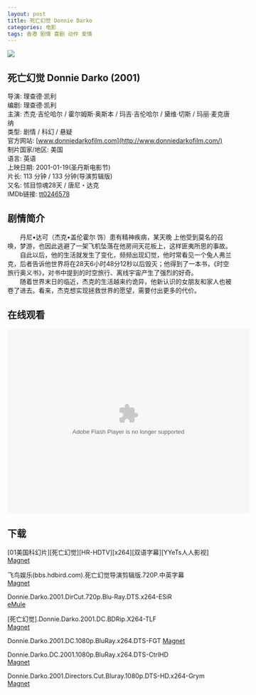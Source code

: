 ```yaml
---
layout: post
title: 死亡幻觉 Donnie Darko
categories: 电影
tags: 香港 剧情 喜剧 动作 爱情
---
```


[![](http://i4.buimg.com/e3dc29f4fef4b16bt.jpg)](http://i4.buimg.com/e3dc29f4fef4b16b.jpg)

## 死亡幻觉 Donnie Darko (2001)
导演: 理查德·凯利  
编剧: 理查德·凯利  
主演: 杰克·吉伦哈尔 / 霍尔姆斯·奥斯本 / 玛吉·吉伦哈尔 / 黛维·切斯 / 玛丽·麦克唐纳  
类型: 剧情 / 科幻 / 悬疑  
官方网站: [www.donniedarkofilm.com](http://www.donniedarkofilm.com/)  
制片国家/地区: 美国  
语言: 英语  
上映日期: 2001-01-19(圣丹斯电影节)  
片长: 113 分钟 / 133 分钟(导演剪辑版)  
又名: 怵目惊魂28天 / 唐尼・达克  
IMDb链接: [tt0246578](http://www.imdb.com/title/tt0246578)

## 剧情简介
　　丹尼•达可（杰克•盖伦霍尔 饰）患有精神疾病，某天晚 上他受到莫名的召唤，梦游，也因此逃避了一架飞机坠落在他房间天花板上，这样匪夷所思的事故。  
　　自此以后，他的生活就发生了变化，频频出现幻觉，他时常看见一个兔人弗兰克，后者告诉他世界将在28天6小时48分12秒以后毁灭；他得到了一本书，《时空旅行奥义书》，对书中提到的时空旅行、离线宇宙产生了强烈的好奇。  
　　随着世界末日的临近，杰克的生活越来约诡异，他新认识的女朋友和家人也被卷了进去。看来，杰克想实现拯救世界的愿望，需要付出更多的代价。

## 在线观看
<embed height="415" width="544" quality="high" allowfullscreen="true" type="application/x-shockwave-flash" src="http://static.hdslb.com/miniloader.swf" flashvars="aid=3144585&page=1" pluginspage="http://www.adobe.com/shockwave/download/download.cgi?P1_Prod_Version=ShockwaveFlash" />

## 下载
\[01美国科幻片\]\[死亡幻觉\]\[HR-HDTV\]\[x264\]\[双语字幕\]\[YYeTs人人影视\]  
[Magnet](magnet:?xt=urn:btih:3B7321FCFCEFBB7B0ACC56972A1363792EDFA40F)

飞鸟娱乐(bbs.hdbird.com).死亡幻觉导演剪辑版.720P.中英字幕  
[Magnet](magnet:?xt=urn:btih:26EBB311ED75D8EB680440DDAAF734EE19E53A41)

Donnie.Darko.2001.DirCut.720p.Blu-Ray.DTS.x264-ESiR  
[eMule](ed2k://|file|Donnie.Darko.2001.DirCut.720p.Blu-Ray.DTS.x264-ESiR.mkv|7022655451|5DA1D9B4E31BFB6CE84085CB40BD2E41|h=TVLAI6LSLGICSRQANFOI6IQV742EWSJB|/)

\[死亡幻觉\].Donnie.Darko.2001.DC.BDRip.X264-TLF  
[Magnet](magnet:?xt=urn:btih:2319973BFC20E537FB2FCD627C1492803E7DB75D)

Donnie.Darko.2001.DC.1080p.BluRay.x264.DTS-FGT
[Magnet](magnet:?xt=urn:btih:EDCEE77C23FABF0FA751EB6F8EB6D143E04E87ED)

Donnie.Darko.DC.2001.1080p.BluRay.x264.DTS-CtrlHD  
[Magnet](magnet:?xt=urn:btih:8B969B150FF76DCAA913DB275162EC6130A329D4)

Donnie.Darko.2001.Directors.Cut.Bluray.1080p.DTS-HD.x264-Grym  
[Magnet](magnet:?xt=urn:btih:1E0C317FBDF9E2335F07C5C835EFC12ADE6E8C44)
